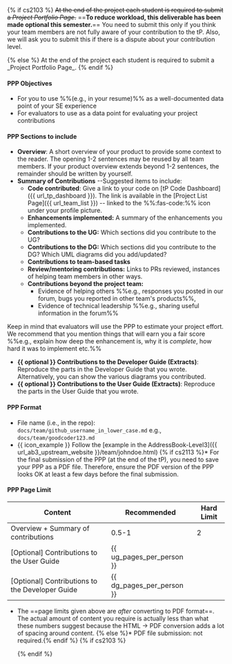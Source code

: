 {% if cs2103 %}
~~At the end of the project each student is required to submit a _Project Portfolio Page_.~~ ==**To reduce workload, this deliverable <span class="text-success">has been made optional</span> this semester.**== You need to submit this only if you think your team members are not fully aware of your contribution to the tP. Also, we will ask you to submit this if  there is a dispute about your contribution level.

<panel type="secondary" header="Details ... (read only if you opted to submit this deliverable)" peek>
{% else %}
At the end of the project each student is required to submit a _Project Portfolio Page_.
{% endif %}

#### <span class="badge bg-info">PPP</span> <span class="text-info">Objectives</span>

* For you to use %%(e.g., in your resume)%% as a well-documented data point of your SE experience
* For evaluators to use as a data point for evaluating your project contributions

#### <span class="badge bg-info">PPP</span> <span class="text-info">Sections to include</span>

* **Overview**: A short overview of your product to provide some context to the reader. The opening 1-2 sentences may be reused by all team members. If your product overview extends beyond 1-2 sentences, the remainder should be written by yourself.
* **Summary of Contributions** --Suggested items to include:
  * **Code contributed**: Give a link to your code on [tP Code Dashboard]({{ url_tp_dashboard }}). The link is available in the [Project List Page]({{ url_team_list }}) -- linked to the %%:fas-code:%% icon under your profile picture.
  * **Enhancements implemented:** A summary of the enhancements you implemented.
  * **Contributions to the UG:** Which sections did you contribute to the UG?
  * **Contributions to the DG:** Which sections did you contribute to the DG? Which UML diagrams did you add/updated?
  * **Contributions to <trigger trigger="click" for="modal:deliverablesPPP-teamTasks">team-based tasks </trigger>**
  * **Review/mentoring contributions:** Links to PRs reviewed, instances of helping team members in other ways.
  * **Contributions beyond the project team:**
    * Evidence of helping others %%e.g., responses you posted in our forum, bugs you reported in other team's products%%,
    * Evidence of technical leadership %%e.g., sharing useful information in the forum%%

<modal large header="Team-Based Tasks" id="modal:deliverablesPPP-teamTasks">
  <include src="tp-expectations.md#team-tasks"/>
</modal>

<div class="indented-level2">
<box type="tip" seamless>

Keep in mind that evaluators will use the PPP to estimate your project effort. We recommend that you mention things that will earn you a fair score %%e.g., explain how deep the enhancement is, why it is _complete_, how hard it was to implement etc.%%
</box>
</div>

* **{{ optional }} Contributions to the Developer Guide (Extracts)**: Reproduce the parts in the Developer Guide that you wrote. Alternatively, you can show the various diagrams you contributed.
* **{{ optional }} Contributions to the User Guide (Extracts)**: Reproduce the parts in the User Guide that you wrote.

#### <span class="badge bg-info">PPP</span> <span class="text-info">Format</span>

* File name (i.e., in the repo): `docs/team/github_username_in_lower_case.md` e.g., `docs/team/goodcoder123.md`
* {{ icon_example }} Follow the [example in the AddressBook-Level3]({{ url_ab3_upstream_website }}/team/johndoe.html)
{% if cs2113 %}* For the final submission of the PPP (at the end of the tP), you need to save your PPP as a PDF file. Therefore, ensure the PDF version of the PPP looks OK at least a few days before the final submission.

<div class="indented-level2">

<include src="tp-tasks-fragment.md#tip-how-to-convert-to-pdf" />
</div>

#### <span class="badge bg-info">PPP</span> <span class="text-info">Page Limit</span>

<div class="indented-level2">

Content | Recommended | Hard Limit
------- | ---------- | ----------
Overview + Summary of contributions | 0.5-1 | 2
[Optional] Contributions to the User Guide | {{ ug_pages_per_person }}
[Optional] Contributions to the Developer Guide | {{ dg_pages_per_person }}
</div>

* The ==page limits given above are _after_ converting to PDF format==. The actual amount of content you require is actually less than what these numbers suggest because the HTML → PDF conversion adds a lot of spacing around content.
{% else %}* PDF file submission: not required.{% endif %}
{% if cs2103 %}
</panel><p/>
{% endif %}